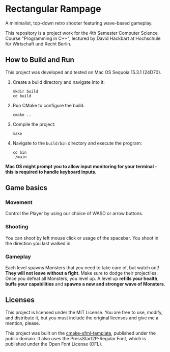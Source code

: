 # Rectangular Rampage

A minimalist, top-down retro shooter featuring wave-based gameplay.

This repository is a project work for the 4th Semester Computer Science Course "Programming in C++", lectured by David
Hackbart at Hochschule für Wirtschaft und Recht Berlin.

## How to Build and Run

This project was developed and tested on Mac OS Sequoia 15.3.1 (24D70).

1. Create a build directory and navigate into it:
   ```
   mkdir build
   cd build
   ```

2. Run CMake to configure the build:
   ```
   cmake ..
   ```

3. Compile the project:
   ```
   make
   ```

4. Navigate to the `build/bin` directory and execute the program:
   ```
   cd bin
   ./main
   ```

**Mac OS might prompt you to allow input monitoring for your terminal - this is required to handle keyboard inputs.**

## Game basics

### Movement

Control the Player by using our choice of WASD or arrow buttons.

### Shooting

You can shoot by left mouse click or usage of the spacebar. You shoot in the direction you last walked in.

### Gameplay

Each level spawns Monsters that you need to take care of, but watch out! **They will not leave without a fight**. Make
sure to dodge their projectiles. Once you defeat all Monsters, you level up. A level up **refills your health**, **buffs
your
capabilities** and **spawns a new and stronger wave of Monsters**.

## Licenses

This project is licensed under the MIT License. You are free to use, modify, and distribute it, but you must include the
original licenses and give me a mention, please.

This project was built on the [cmake-sfml-template](https://github.com/SFML/cmake-sfml-project), published under the
public domain. It also uses the PressStart2P-Regular Font, which is published under the Open Font License (OFL).

